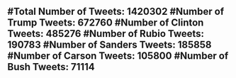 #Total Number of Tweets: 1420302 
#Number of Trump Tweets: 672760
#Number of Clinton Tweets: 485276
#Number of Rubio Tweets: 190783
#Number of Sanders Tweets: 185858
#Number of Carson Tweets: 105800
#Number of Bush Tweets: 71114
---

